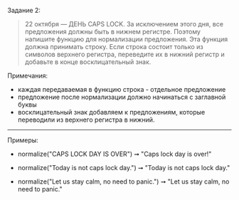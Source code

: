 Задание 2:
> 22 октября — ДЕНЬ CAPS LOCK. За исключением этого дня, все предложения должны быть в нижнем регистре. Поэтому напишите
функцию для нормализации предложения.
Эта функция должна принимать строку. Если строка состоит только из символов верхнего регистра, переведите их в нижний
регистр и добавьте в конце восклицательный знак.

Примечания:
- каждая передаваемая в функцию строка - отдельное предложение
- предложение после нормализации должно начинаться с заглавной буквы
- восклицательный знак добавляем к предложениям, которые переводили из верхнего регистра в нижний.
___
Примеры:

- normalize("CAPS LOCK DAY IS OVER")
➞ "Caps lock day is over!"


- normalize("Today is not caps lock day.")
➞ "Today is not caps lock day."


- normalize("Let us stay calm, no need to panic.")
➞ "Let us stay calm, no need to panic."
